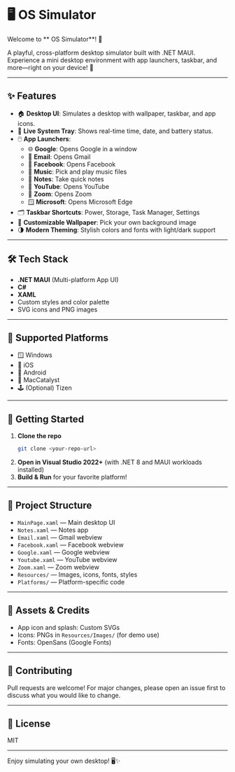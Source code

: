 # 🖥️ OS Simulator

Welcome to ** OS Simulator**! 🚀

A playful, cross-platform desktop simulator built with .NET MAUI. Experience a mini desktop environment with app launchers, taskbar, and more—right on your device! 🎉

---

## ✨ Features

- 🏠 **Desktop UI**: Simulates a desktop with wallpaper, taskbar, and app icons.
- 📅 **Live System Tray**: Shows real-time time, date, and battery status.
- 🖱️ **App Launchers**:
  - 🌐 **Google**: Opens Google in a window
  - 📧 **Email**: Opens Gmail
  - 📘 **Facebook**: Opens Facebook
  - 🎵 **Music**: Pick and play music files
  - 📝 **Notes**: Take quick notes
  - 🎥 **YouTube**: Opens YouTube
  - 💬 **Zoom**: Opens Zoom
  - 🪟 **Microsoft**: Opens Microsoft Edge
- 🗂️ **Taskbar Shortcuts**: Power, Storage, Task Manager, Settings
- 🎨 **Customizable Wallpaper**: Pick your own background image
- 🌗 **Modern Theming**: Stylish colors and fonts with light/dark support

---

## 🛠️ Tech Stack

- **.NET MAUI** (Multi-platform App UI)
- **C#**
- **XAML**
- Custom styles and color palette
- SVG icons and PNG images

---

## 📱 Supported Platforms

- 🪟 Windows
- 🍏 iOS
- 🤖 Android
- 🍎 MacCatalyst
- 🕹️ (Optional) Tizen

---

## 🚀 Getting Started

1. **Clone the repo**
   ```bash
   git clone <your-repo-url>
   ```
2. **Open in Visual Studio 2022+** (with .NET 8 and MAUI workloads installed)
3. **Build & Run** for your favorite platform!

---

## 📂 Project Structure

- `MainPage.xaml` — Main desktop UI
- `Notes.xaml` — Notes app
- `Email.xaml` — Gmail webview
- `Facebook.xaml` — Facebook webview
- `Google.xaml` — Google webview
- `Youtube.xaml` — YouTube webview
- `Zoom.xaml` — Zoom webview
- `Resources/` — Images, icons, fonts, styles
- `Platforms/` — Platform-specific code

---

## 🎨 Assets & Credits

- App icon and splash: Custom SVGs
- Icons: PNGs in `Resources/Images/` (for demo use)
- Fonts: OpenSans (Google Fonts)

---

## 🤝 Contributing

Pull requests are welcome! For major changes, please open an issue first to discuss what you would like to change.

---

## 📜 License

MIT

---

Enjoy simulating your own desktop! 🖥️✨ 